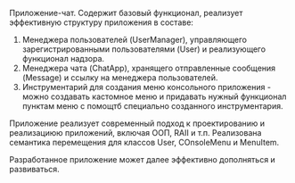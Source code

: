 Приложение-чат.
Содержит базовый функционал, реализует эффективную структуру приложения в составе:
1. Менеджера пользователей (UserManager), управляющего зарегистрированными пользователями (User) и реализующего функционал надзора.
2. Менеджера чата (ChatApp), хранящего отправленные сообщения (Message) и ссылку на менеджера пользователей.
3. Инструментарий для создания меню консольного приложения - можно создавать кастомное меню и придавать нужный функционал пунктам меню с помощтб специально созданного инструментария.

Приложение реализует современный подход к проектированию и реализациюю приложений, включая ООП, RAII и т.п. Реализована семантика перемещения для классов User, COnsoleMenu и MenuItem.

Разработанное приложение может далее эффективно дополняться и развиваться.

